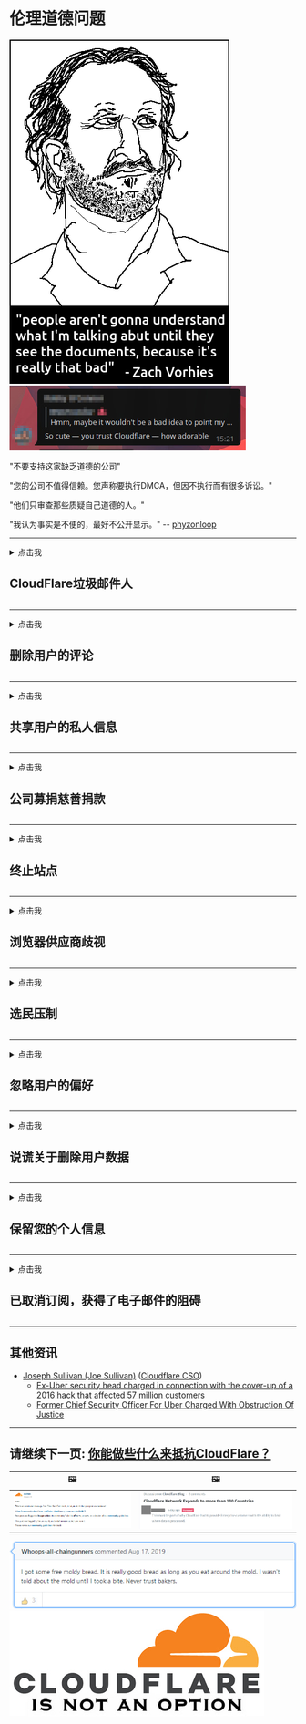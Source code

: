 # 伦理道德问题

![](../image/itsreallythatbad.jpg)
![](../image/telegram/c81238387627b4bfd3dcd60f56d41626.jpg)

"不要支持这家缺乏道德的公司"

"您的公司不值得信赖。您声称要执行DMCA，但因不执行而有很多诉讼。"

"他们只审查那些质疑自己道德的人。"

"我认为事实是不便的，最好不公开显示。"  -- [phyzonloop](https://twitter.com/phyzonloop)


---


<details>
<summary>点击我

## CloudFlare垃圾邮件人
</summary>


Cloudflare正在向非Cloudflare用户发送垃圾邮件。

- 仅向选择加入的订户发送电子邮件
- 当用户说“停止”时，然后停止发送电子邮件

就这么简单。但是Cloudflare不在乎。
Cloudflare表示，使用他们的服务可以阻止所有垃圾邮件发送者或攻击者。
我们如何在不激活Cloudflare的情况下停止Cloudflare？


| 🖼 | 🖼 |
| --- | --- |
| ![](../image/cfspam01.jpg) | ![](../image/cfspam03.jpg) |
| ![](../image/cfspam02.jpg) | ![](../image/cfspambrittany.jpg)<br>![](../image/cfspamtwtr.jpg) |
| ![](../image/cfspam04.jpg) | ![](../image/cfspam05.jpg) |

</details>

---

<details>
<summary>点击我

## 删除用户的评论
</summary>


Cloudflare审查员负面评论。
如果您在Twitter上发布反Cloudflare文本，则有机会收到Cloudflare员工的回复，内容为“不，不是”。
如果您在任何评论网站上发布否定评论，他们将尝试对其进行审查。


| 🖼 | 🖼 |
| --- | --- |
| ![](../image/cfcenrev_01.jpg)<br>![](../image/cfcenrev_02.jpg) | ![](../image/cfcenrev_03.jpg) |

</details>

---

<details>
<summary>点击我

## 共享用户的私人信息
</summary>


Cloudflare有一个严重的骚扰问题。
Cloudflare分享那些抱怨托管站点的人的个人信息。
他们有时会要求您提供真实的ID。
如果您不想受到骚扰，殴打，殴打或杀害，则最好远离Cloudflared网站。


| 🖼 | 🖼 |
| --- | --- |
| ![](../image/cfdox_what.jpg) | ![](../image/cfdox_swat.jpg) |
| ![](../image/cfdox_kill.jpg) | ![](../image/cfdox_threat.jpg) |
| ![](../image/cfdox_dox.jpg) | ![](../image/cfdox_ex1.jpg) |
| ![](../image/cfabuseform.jpg) | ![](../image/cfdox_ex2.jpg) |

</details>

---

<details>
<summary>点击我

## 公司募捐慈善捐款
</summary>


CloudFlare要求慈善捐款。
令人震惊的是，一家美国公司会与有良好理由的非营利组织一起请求慈善。
如果您喜欢阻止别人或浪费别人的时间，则可能需要为Cloudflare员工订购一些比萨饼。


![](../image/cfdonate.jpg)

</details>

---

<details>
<summary>点击我

## 终止站点
</summary>


如果您的站点突然关闭，该怎么办？
有报道称，Cloudflare正在无提示地删除用户的配置或停止服务而没有任何警告。
我们建议您找到更好的提供商。

![](../image/cftmnt.jpg)

</details>

---

<details>
<summary>点击我

## 浏览器供应商歧视
</summary>


CloudFlare为使用Firefox的用户提供了优先待遇，同时对非Tor浏览器的用户提供了对Tor的敌对待遇。
有权拒绝执行非免费javascript的Tor用户也将受到敌对待遇。
这种访问不平等是网络中立性滥用和权力滥用。

![](../image/browdifftbcx.gif)

- 左：Tor浏览器，右：Chrome。相同的IP地址。

![](../image/browserdiff.jpg)

- 左：Tor浏览器Javascript已禁用，Cookie已启用
- 右：启用Chrome Javascript，禁用Cookie

![](../image/cfsiryoublocked.jpg)

- QuteBrowser（小型浏览器），不带Tor（Clearnet IP）

![](../image/lynx_cloudflare.gif)

- Lynx


| ***浏览器*** | ***接诊*** |
| --- | --- |
| Tor Browser (启用Javascript) | 允许访问 |
| Firefox (启用Javascript) | 访问降级 |
| Chromium (启用Javascript) | 访问降级 |
| Chromium or Firefox (禁用了Javascript) | 拒绝访问 |
| Chromium or Firefox (Cookie已禁用) | 拒绝访问 |
| QuteBrowser | 拒绝访问 |
| lynx | 拒绝访问 |
| w3m | 拒绝访问 |
| wget | 拒绝访问 |


为什么不使用音频按钮来解决简单的挑战？

是的，有一个音频按钮，但始终不能在Tor上使用。
单击该消息，您将收到此消息:

```
稍后再试
您的计算机或网络可能正在发送自动查询。
为了保护我们的用户，我们目前无法处理您的请求。
有关更多详细信息，请访问我们的帮助页面
```

</details>

---

<details>
<summary>点击我

## 选民压制
</summary>


美国各州的选民最终通过居住国的国务卿网站注册投票。
由共和党控制的州务卿办公室通过Cloudflare代理州务卿的网站来压制选民。
Cloudflare对Tor用户的敌视态度，其MITM作为全球集中监视点的位置以及其不利的整体作用，使准选民不愿登记。
自由主义者尤其倾向于拥抱隐私。
选民登记表收集有关选民的政治倾向，个人实际住址，社会安全号码和出生日期的敏感信息。
大多数州只公开提供这些信息的一部分，但是当有人进行投票时，Cloudflare会看到所有这些信息。

请注意，纸质注册不会绕开Cloudflare，因为国务卿数据输入工作人员可能会使用Cloudflare网站输入数据。

| 🖼 | 🖼 |
| --- | --- |
| ![](../image/cfvotm_01.jpg) | ![](../image/cfvotm_02.jpg) |

- Change.org是一个著名的网站，用于收集选票并采取行动。
“各地的人们正在发起运动，动员支持者，并与决策者合作以寻求解决方案。”
不幸的是，由于Cloudflare的攻击性过滤器，许多人根本无法查看change.org。
他们被禁止签署请愿书，从而将他们排除在民主进程之外。
使用其他非Cloudflared平台（例如OpenPetition）有助于解决该问题。

| 🖼 | 🖼 |
| --- | --- |
| ![](../image/changeorgasn.jpg) | ![](../image/changeorgtor.jpg) |

- Cloudflare的“雅典计划”为州和地方选举网站提供免费的企业级保护。
他们说“他们的选民可以访问选举信息和选民登记表”，但这是一个谎言，因为很多人根本无法浏览该网站。

</details>

---

<details>
<summary>点击我

## 忽略用户的偏好
</summary>


如果您选择退出，则希望您不会收到有关该邮件的电子邮件。
Cloudflare会忽略用户的偏好，并在未经客户同意的情况下与第三方公司共享数据。
如果您使用他们的免费计划，他们有时会向您发送电子邮件，要求购买每月订阅。

![](../image/cfviopl_tp.jpg)

</details>

---

<details>
<summary>点击我

## 说谎关于删除用户数据
</summary>


根据这位前cloudflare客户的博客，Cloudflare谎言要删除帐户。
如今，许多公司在您关闭或删除帐户后都会保留您的数据。
大多数优秀公司的隐私政策中都提到了这一点。
耀斑？没有。

```
2019-08-05 CloudFlare向我发送了确认，他们已经删除了我的帐户。
2019-10-02 我收到了CloudFlare的电子邮件，“因为我是客户”
```

Cloudflare不了解“删除”一词。
如果确实删除了该邮件，为什么这位前客户收到一封电子邮件？
他还提到Cloudflare的隐私政策没有提及它。

```
他们的新隐私权政策没有提及保留一年的数据。
```

![](../image/cfviopl_notdel.jpg)

如果Cloudflare的隐私政策是LIE，您如何信任他们？

- [自从我取消Cloudflare帐户以来已经过去了一年](https://shkspr.mobi/blog/2020/09/dont-trust-cloudflare-with-your-personal-data/)

</details>

---

<details>
<summary>点击我

## 保留您的个人信息
</summary>


删除Cloudflare帐户非常困难。

```
使用“帐户”类别提交支持凭单，
并在邮件正文中请求删除帐户。
请求删除之前，您的帐户中不得包含任何域或信用卡。
```

您将收到此确认电子邮件。

![](../image/cf_deleteandkeep.jpg)

“我们已开始处理您的删除请求”，但“我们将继续存储您的个人信息”。

您可以“信任”这个吗？


- 如何取消您的Cloudflare帐户

1. 登录到您的Cloudflare仪表板。
2. 从信息中心删除所有区域（域）。
3. 点击支持链接。
4. 发送新票。告诉他们您要关闭帐户。
5. 等几天
6. Cloudflare员工会要求您确认，以及决定离开Cloudflare的原因。
7. 再次发送回复。
8. 等几天
9. 您将收到一条消息：我们已成功删除您的帐户


</details>

---

<details>
<summary>点击我

## 已取消订阅，获得了电子邮件的阻碍
</summary>


用户取消了他的流订阅，现在他每天都会收到电子邮件提醒，以提醒他取消订阅。
没有取消订阅按钮。 你怎么做这个停止？

![](../image/barrageemailcancelsubscription.jpg)

CloudFlare告诉本用户联系支持并询问要删除的所有内容。

- [t](https://web.archive.org/web/20210412165334/https://twitter.com/JohnHaldson/status/1381651569247088650)

</details>

---

## 其他资讯

- [Joseph Sullivan (Joe Sullivan)](../cloudflare_inc/cloudflare_members.md) ([Cloudflare CSO](https://twitter.com/eastdakota/status/1296522269313785862))
  - [Ex-Uber security head charged in connection with the cover-up of a 2016 hack that affected 57 million customers](https://www.businessinsider.com/uber-data-hack-security-head-joe-sullivan-charged-cover-up-2020-8)
  - [Former Chief Security Officer For Uber Charged With Obstruction Of Justice](https://www.justice.gov/usao-ndca/pr/former-chief-security-officer-uber-charged-obstruction-justice)


---


## 请继续下一页:   [你能做些什么来抵抗CloudFlare？](zh.action.md)

|  🖼  |  🖼 |
| --- | --- |
| ![](../image/cfcommunity_ban.jpg) | ![](../image/censor_cloudflare_blogcomment.jpg) |

![](../image/freemoldybread.jpg)
![](../image/cfisnotanoption.jpg)
